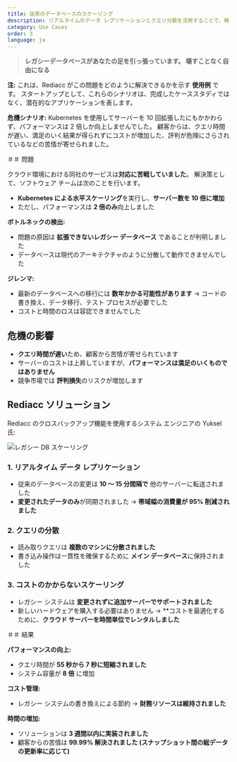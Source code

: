 ```yaml
---
title: 従来のデータベースのスケーリング
description: リアルタイムのデータ レプリケーションとクエリ分散を活用することで、移行せずにレガシー データベースを拡張します。
category: Use Cases
order: 3
language: ja
---
```


> **レガシーデータベースがあなたの足を引っ張っています。 壊すことなく自由になる**

**注:** これは、Rediacc がこの問題をどのように解決できるかを示す **使用例** です。 スタートアップとして、これらのシナリオは、完成したケーススタディではなく、潜在的なアプリケーションを表します。

**危機シナリオ:** Kubernetes を使用してサーバーを 10 回拡張したにもかかわらず、パフォーマンスは 2 倍しか向上しませんでした。 顧客からは、クエリ時間が遅い、満足のいく結果が得られずにコストが増加した、評判が危険にさらされているなどの苦情が寄せられました。

＃＃ 問題

クラウド環境における同社のサービスは**対応に苦戦していました**。 解決策として、ソフトウェア チームは次のことを行います。 
* **Kubernetes による水平スケーリング**を実行し、**サーバー数を 10 倍に増加**
 * ただし、パフォーマンスは **2 倍のみ**向上しました

**ボトルネックの検出:**
 * 問題の原因は **拡張できないレガシー データベース** であることが判明しました
 * データベースは現代のアーキテクチャのように分散して動作できませんでした

**ジレンマ:**
 * 最新のデータベースへの移行には **数年かかる可能性があります** → コードの書き換え、データ移行、テスト プロセスが必要でした
 * コストと時間のロスは容認できませんでした

## 危機の影響

* **クエリ時間が遅い**ため、顧客から苦情が寄せられています
 * サーバーのコストは上昇していますが、**パフォーマンスは満足のいくものではありません**
 * 競争市場では **評判損失**のリスクが増加します

## Rediacc ソリューション

Rediacc のクロスバックアップ機能を使用するシステム エンジニアの Yuksel 氏:

![レガシー DB スケーリング](/img/legacy-scaling.svg)

### 1. **リアルタイム データ レプリケーション**
 * 従来のデータベースの変更は **10 ～ 15 分間隔で** 他のサーバーに転送されました
 * **変更されたデータのみ**が同期されました → **帯域幅の消費量が 95% 削減されました**

### 2. **クエリの分散**
 * 読み取りクエリは **複数のマシンに分散されました**
 * 書き込み操作は一貫性を確保するために **メイン データベース**に保持されました

### 3. **コストのかからないスケーリング**
 * レガシー システムは **変更されずに追加サーバーでサポートされました**
 * 新しいハードウェアを購入する必要はありません → **コストを最適化するために、**クラウド サーバーを時間単位でレンタルしました**

＃＃ 結果

**パフォーマンスの向上:**
 * クエリ時間が **55 秒から 7 秒に短縮されました**
 * システム容量が **8 倍** に増加

**コスト管理:**
 * レガシー システムの書き換えによる節約 → **財務リソースは維持されました**

**時間の増加:**
 * ソリューションは **3 週間以内に実装されました**
 * 顧客からの苦情は **99.99% 解決されました (スナップショット間の総データの更新率に応じて)**